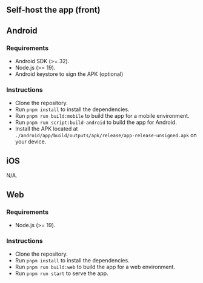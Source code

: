 ## Self-host the app (front)

## Android 

### Requirements

* Android SDK (>= 32).
* Node.js (>= 19).
* Android keystore to sign the APK (optional)

### Instructions

* Clone the repository. 
* Run `pnpm install` to install the dependencies.
* Run `pnpm run build:mobile` to build the app for a mobile environment.
* Run `pnpm run script:build-android` to build the app for Android.
* Install the APK located at `./android/app/build/outputs/apk/release/app-release-unsigned.apk` on your device.

## iOS

N/A.

## Web

### Requirements

* Node.js (>= 19).

### Instructions

* Clone the repository.
* Run `pnpm install` to install the dependencies.
* Run `pnpm run build:web` to build the app for a web environment.
* Run `pnpm run start` to serve the app.
